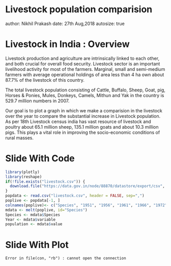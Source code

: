Livestock population comparision
========================================================
author: Nikhil Prakash
date: 27th Aug,2018
autosize: true

Livestock in India : Overview
========================================================

Livestock production and agriculture are intrinsically linked to each other, and both crucial for overall food security. Livestock sector is an important livelihood activity for most of the farmers. Marginal, small and semi-medium farmers with average operational holdings of area less than 4 ha own about 87.7% of the livestock of this country. 

The total livestock population consisting of Cattle, Buffalo, Sheep, Goat, pig, Horses & Ponies, Mules, Donkeys, Camels, Mithun and Yak in the country is 529.7 million numbers in 2007. 

Our goal is to plot a graph in which we make a comparision in the livestock over the year to compare the substantial increase in Livestock population. As per 18th Livestock census india has vast resource of livestock and poultry about 65.1 million sheep, 135.1 million goats and about 10.3 million pigs. This plays a vital role in improving the socio-economic conditions of rural masses.


Slide With Code
========================================================


```r
library(plotly)
library(reshape)
if(!file.exists("livestock.csv")) {
  download.file("https://data.gov.in/node/88870/datastore/export/csv", destfile = "livestock.csv")
}
popdata <- read.csv("livestock.csv", header = FALSE, sep=",")
poplive <- popdata[-1, ]
colnames(poplive)<- c("Species", "1951", "1956", "1961", "1966", "1972", "1977", "1982", "1987", "1992", "1997", "2003", "2007")
mdata <- melt(poplive, id="Species")
Species <- mdata$Species
Year <- mdata$variable
population <- mdata$value
```

Slide With Plot
========================================================



```
Error in file(con, "rb") : cannot open the connection
```
